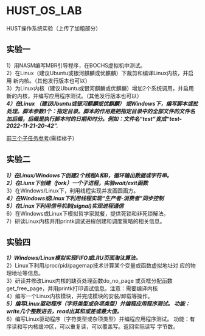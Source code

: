 # HUST_OS_LAB
HUST操作系统实验（上传了加粗部分）
## 实验一
1）用NASM编写MBR引导程序，在BOCHS虚拟机中测试。  
2）在Linux（建议Ubuntu或银河麒麟或优麒麟）下裁剪和编译Linux内核，并启用
新内核。（其他发行版本也可以）  
3）为Linux内核（建议Ubuntu或银河麒麟或优麒麟）增加2个系统调用，并启用
新的内核，并编写应用程序测试。（其他发行版本也可以）  
***4）在Linux （建议Ubuntu或银河麒麟或优麒麟） 或Windows下，编写脚本或批
处理。脚本参数1个：指定目录。脚本的作用是把指定目录中的全部文件的文件名
加后缀，后缀是执行脚本时的日期和时分。例如：文件名“test”变成“test-
2022-11-21-20-42”.***  

[前三个子任务参考](https://ziyikee-github-io.vercel.app/2021/11/25/OS%E5%AE%9E%E9%AA%8C%E6%9C%80%E7%BB%88%E7%89%88/#HUST%E6%93%8D%E4%BD%9C%E7%B3%BB%E7%BB%9F%E5%AE%9E%E9%AA%8C%E4%B8%80)(需挂梯子）
## 实验二
***1）在Linux/Windows下创建2个线程A和B，循环输出数据或字符串。  
2）在Liunx下创建（fork）一个子进程，实验wait/exit函数***  
3）在Windows/Linux下，利用线程实现并发画圆画方。   
***4）在Windows或Linux下利用线程实现“生产者-消费者”同步控制  
5）在Linux下利用信号机制(signal)实现进程通信***  
6）在Windows或Linux下模拟哲学家就餐，提供死锁和非死锁解法。  
7）研读Linux内核并用printk调试进程创建和调度策略的相关信息。  
## 实验四
***1）Windows/Linux模拟实现FIFO或LRU页面淘汰算法。***  
2）Linux下利用/proc/pid/pagemap技术计算某个变量或函数虚拟地址对
应的物理地址等信息。  
3）研读并修改Linux内核的缺页处理函数do_no_page 或页框分配函数
get_free_page，并用printk打印调试信息。注意：需要编译内核  
4）编写一个Linux内核模块，并完成模块的安装/卸载等操作。  
***5）编写Linux驱动程序（字符类型或杂项类型）并编程应用程序测试。
功能：write几个整数进去，read出其和或差或最大值。***  
6）编写Linux驱动程序（字符类型或杂项类型）并编程应用程序测试。
功能：有序读和写内核缓冲区，可以重复读，可以覆盖写。返回实际读写
字节数。  
